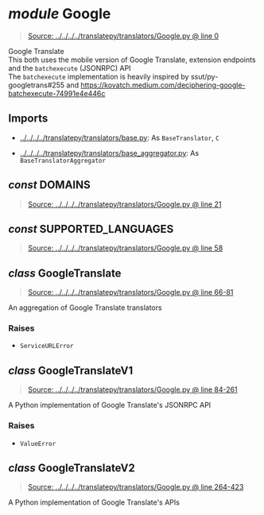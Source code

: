 # *module* **Google**

> [Source: ../../../../translatepy/translators/Google.py @ line 0](../../../../translatepy/translators/Google.py#L0)

Google Translate  
This both uses the mobile version of Google Translate, extension endpoints and the `batchexecute` (JSONRPC) API  
The `batchexecute` implementation is heavily inspired by ssut/py-googletrans#255 and https://kovatch.medium.com/deciphering-google-batchexecute-74991e4e446c

## Imports

- [../../../../translatepy/translators/base.py](../../../../translatepy/translators/base.py): As `BaseTranslator`, `C`

- [../../../../translatepy/translators/base_aggregator.py](../../../../translatepy/translators/base_aggregator.py): As `BaseTranslatorAggregator`

## *const* **DOMAINS**

> [Source: ../../../../translatepy/translators/Google.py @ line 21](../../../../translatepy/translators/Google.py#L21)

## *const* **SUPPORTED_LANGUAGES**

> [Source: ../../../../translatepy/translators/Google.py @ line 58](../../../../translatepy/translators/Google.py#L58)

## *class* **GoogleTranslate**

> [Source: ../../../../translatepy/translators/Google.py @ line 66-81](../../../../translatepy/translators/Google.py#L66-L81)

An aggregation of Google Translate translators

### Raises

- `ServiceURLError`

## *class* **GoogleTranslateV1**

> [Source: ../../../../translatepy/translators/Google.py @ line 84-261](../../../../translatepy/translators/Google.py#L84-L261)

A Python implementation of Google Translate's JSONRPC API

### Raises

- `ValueError`

## *class* **GoogleTranslateV2**

> [Source: ../../../../translatepy/translators/Google.py @ line 264-423](../../../../translatepy/translators/Google.py#L264-L423)

A Python implementation of Google Translate's APIs
